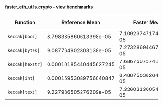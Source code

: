 #### [faster_eth_utils.crypto](https://github.com/BobTheBuidler/faster-eth-utils/blob/master/faster_eth_utils/crypto.py) - [view benchmarks](https://github.com/BobTheBuidler/faster-eth-utils/blob/master/benchmarks/test_crypto_benchmarks.py)

| Function | Reference Mean | Faster Mean | % Change | Speedup (%) | x Faster | Faster |
|----------|---------------|-------------|----------|-------------|----------|--------|
| `keccak[bool]` | 8.798335860613398e-05 | 7.109237471744306e-05 | 19.20% | 23.76% | 1.24x | ✅ |
| `keccak[bytes]` | 9.087764902803138e-05 | 7.273286944677221e-05 | 19.97% | 24.95% | 1.25x | ✅ |
| `keccak[hexstr]` | 0.00010185440445627245 | 7.686750757415845e-05 | 24.53% | 32.51% | 1.33x | ✅ |
| `keccak[int]` | 0.00015953089756040847 | 8.488750382642122e-05 | 46.79% | 87.93% | 1.88x | ✅ |
| `keccak[text]` | 9.227986505276209e-05 | 7.326021300549123e-05 | 20.61% | 25.96% | 1.26x | ✅ |
